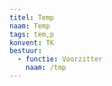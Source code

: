 ```yaml
---
titel: Temp
naam: Temp
tags: tem,p
konvent: TK
bestuur:
  - functie: Voorzitter
    naam: /tmp
---
```

